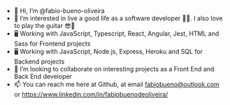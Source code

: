 - 👋 Hi, I’m @fabio-bueno-oliveira
- 👀 I’m interested in live a good life as a software developer 👨‍💻. I also love to play the guitar 😎🎸
- 🖥 Working with JavaScript, Typescript, React, Angular, Jest, HTML and Sass for Frontend projects
- 🖥 Working with JavaScript, Node.js, Express, Heroku and SQL for Backend projects
- 💞️ I’m looking to collaborate on interesting projects as a Front End and Back End developer
- 📫 You can reach me here at Github, at email fabiobueno@outlook.com or https://www.linkedin.com/in/fabiobuenodeoliveira/

<!---
fabio-bueno-oliveira/fabio-bueno-oliveira is a ✨ special ✨ repository because its `README.md` (this file) appears on your GitHub profile.
You can click the Preview link to take a look at your changes.
--->
